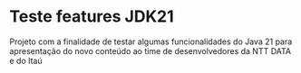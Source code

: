 # Teste features JDK21
 Projeto com a finalidade de testar algumas funcionalidades do Java 21 para apresentação do novo conteúdo ao time de desenvolvedores da NTT DATA e do Itaú
